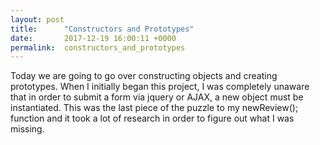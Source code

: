 ```yaml
---
layout: post
title:      "Constructors and Prototypes"
date:       2017-12-19 16:00:11 +0000
permalink:  constructors_and_prototypes
---
```



Today we are going to go over constructing objects and creating prototypes. When I initially began this project, I was completely unaware that in order to submit a form via jquery or AJAX, a new object must be instantiated. This was the last piece of the puzzle to my newReview(); function and it took a lot of research in order to figure out what I was missing. 

